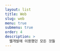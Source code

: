 ```yaml
---
layout: list
title: Web
slug: web
menu: true
submenu: true
order: 4
description: >
  웹개발에 이용했던 모든 것들
---
```

